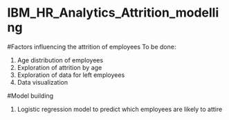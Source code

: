 # IBM_HR_Analytics_Attrition_modelling
#Factors influencing the attrition of employees
To be done:
1. Age distribution of employees
2. Exploration of attrition by age 
3. Exploration of data for left employees
4. Data visualization

#Model building
1. Logistic regression model to predict which employees are likely to attire
